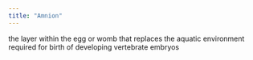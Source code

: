 ```yaml
---
title: "Amnion"
---
```

the layer within the egg or womb that replaces the aquatic environment required for birth of developing vertebrate embryos

